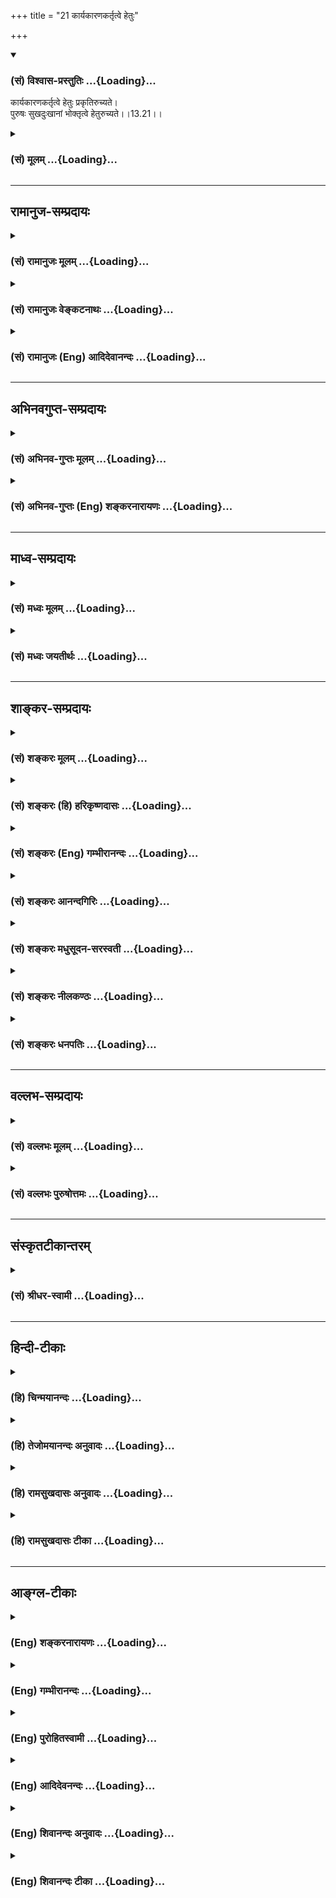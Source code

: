 +++
title = "21 कार्यकारणकर्तृत्वे हेतुः"

+++
<div class="js_include" newlevelforh1="3" title="(सं) विश्वास-प्रस्तुतिः" unfilled url="/purANam/mahAbhAratam/06-bhIShma-parva/02-bhagavad-gItA-parva/saMskRtam/vishvAsa-prastutiH/13_xetra-xetrajna-yogaH/21_kAryakAraNakartRt.md">
<details open><summary><h3>(सं) विश्वास-प्रस्तुतिः ...{Loading}...</h3></summary>

कार्यकारणकर्तृत्वे हेतुः प्रकृतिरुच्यते।  
पुरुषः सुखदुःखानां भोक्तृत्वे हेतुरुच्यते।।13.21।।
</details>
</div>
<div class="js_include collapsed" newlevelforh1="3" title="(सं) मूलम्" unfilled url="/purANam/mahAbhAratam/06-bhIShma-parva/02-bhagavad-gItA-parva/saMskRtam/mUlam/13_xetra-xetrajna-yogaH/21_kAryakAraNakartRt.md">
<details><summary><h3>(सं) मूलम् ...{Loading}...</h3></summary>

कार्यकारणकर्तृत्वे हेतुः प्रकृतिरुच्यते।  
पुरुषः सुखदुःखानां भोक्तृत्वे हेतुरुच्यते।।13.21।।
</details>
</div>


_________________
## रामानुज-सम्प्रदायः
<div class="js_include collapsed" newlevelforh1="3" title="(सं) रामानुजः मूलम्" unfilled url="/purANam/mahAbhAratam/06-bhIShma-parva/02-bhagavad-gItA-parva/saMskRtam/rAmAnujaH/mUlam/13_xetra-xetrajna-yogaH/21_kAryakAraNakartRt.md">
<details><summary><h3>(सं) रामानुजः मूलम् ...{Loading}...</h3></summary>

।।13.21।। गुणशब्दः स्वकार्येषु औपचारिकः; स्वतःस्वानुभवैकसुखः **पुरुषः
प्रकृतिस्थः** प्रकृतिसंसृष्टः **प्रकृतिजान् गुणान्**
प्रकृतिसंसर्गौपाधिकान् सत्त्वादिगुणकार्यभूतान् सुखदुःखादीन् **भुङ्क्ते**
अनुभवति। प्रकृतिसंसर्गहेतुम् आह --
पूर्वपूर्वप्रकृतिपरिणामरूपदेवमनुष्यादियोनिविशेषेषु स्थितः अयं पुरुषः
तत्तद्योनिप्रयुक्तसत्त्वादिगुणमयेषुसुखदुःखादिषु सक्तः तत्साधनहेतुभूतेषु
पुण्यपापकर्मसु प्रवर्तते; ततः तत्पुण्यपापफलानुभवाय सदसद्योनिषु
साध्वसाधुयोनिषु जायते। ततः च कर्म आरभते; ततः च जायते; यावद्
अमानित्वादिकान् आत्मप्राप्तिसाधनभूतान् गुणान् न सेवते; तावद् एव संसरति;
तदिदम् उक्तम् -- **कारणं गुणसङ्गः अस्य सदसद्योनिजन्मसु।** इति।

</details>
</div>
<div class="js_include collapsed" newlevelforh1="3" title="(सं) रामानुजः वेङ्कटनाथः" unfilled url="/purANam/mahAbhAratam/06-bhIShma-parva/02-bhagavad-gItA-parva/saMskRtam/rAmAnujaH/venkaTanAthaH/13_xetra-xetrajna-yogaH/21_kAryakAraNakartRt.md">
<details><summary><h3>(सं) रामानुजः वेङ्कटनाथः ...{Loading}...</h3></summary>

  
  
।।13.21।। अथान्योन्यसंसृष्टयोः प्रकृतिपुरुषयोः संसर्गविशेषनिबन्धनो
व्यापारभेद उच्यते -- कार्यकारण इति श्लोकेन। कार्यं शरीरमिति। प्रकरणात्
कारणशब्दस्य समभिव्याहाराच्च अत्र कार्यशब्दो भोगायतनाख्यकार्यविशेषपर इति
भावः। इन्द्रियाणि दशैकं च \[13।6\] इति इन्द्रियादिप्रकृतविषयोऽत्र
कारणशब्द इत्याहज्ञानकर्मात्मकानीति। एतेनकार्यं भूततन्मात्ररूपेण दशविधम्
कारणं बुद्ध्यहङ्काररूपेण त्रयोदशविधम् तेषां स्वरूपोत्पत्तौ
प्रतिक्षणपरिणामे च हेतुर्मूलप्रकृतिः इत्यादिव्याख्यानान्तराणि
निरस्तानि। कार्यकरणकर्तृत्वे इति (शं.) परोक्तं
पाठान्तरमप्रसिद्धेरनादृतम्। कर्तृशब्दोऽत्र न प्रयत्नाद्याश्रयत्वपरः;
अचेतने तदसम्भवात् अतो यथास्वं व्यापारश्रयत्वं विवक्षितमित्याह -- तेषां
क्रियाकारित्व इति। यद्यप्यबुद्धिपूर्वेषु
केषुचिन्मनश्श्रोत्रादिव्यापारेषु पुरुषेच्छाधीनत्वं नास्ति; तथापि तेषां
पुरुषभोगार्थत्वात् भोक्तृत्वदशापन्नपुरुषसन्निधानरूपमधिष्ठानमपेक्षितम्
बाहुल्येन च प्रयत्नाधीनत्वमस्तीत्यभिप्रायेणाहपुरुषाधिष्ठितेति। विभज्य
व्यापारनिर्देशात्प्रकृतिरेवेत्यवधारणलाभः।  
  
ननु पुरुषाधिष्ठिता प्रकृतिरित्ययुक्तं; प्रलयदशायां करणकलेवरविधुरस्य
संसारिणः स्वेच्छया
प्रकृत्यधिष्ठानासम्भवादित्यत्राहपुरुषाधिष्ठितक्षेत्राकारपरिणतेति।
भोगतत्साधनयोराश्रयत्वलक्षणं हेतुत्वमिह विविच्यत इत्यभिप्रायेण
प्रकृत्याश्रयत्वादिकथनम्। प्रकृतेः कर्तृत्वेकर्ता शास्त्रार्थवत्त्वात्
\[ब्र.सू.2।3।33\] इत्यादिभिः सूत्रैर्विरोधः
स्यादित्यत्राहपुरुषस्याधिष्ठातृत्वमेवेति। यदि
पुरुषस्याधिष्ठातृत्वमात्रं; तदा साक्षात्कर्तृत्वं प्रकृतेरेवेति पुरुषस्य
कर्तृत्वमौपचारिकं स्यादित्यत्राहशरीराधिष्ठानेति। अयमभिप्रायः -- न हि
प्रयत्नाधीनपरिस्पन्दाश्रयत्वलक्षणं कर्तृत्वं पुरुषस्य सूत्र्यते तत्र
शास्त्रार्थवत्त्वादिहेतूनामन्यथासिद्धेः नच शरीरादिप्रेरकप्रयत्नाश्रयत्वे
कर्तृशब्दस्यौपचारिकता; कृतिप्रयत्नयोः
पर्यायत्वात्कृत्याश्रयत्वरूपत्वाच्च कर्तृत्वस्य। ततश्चान्यत्रैव
कर्तृत्वमौपचारिकमिति फलितम्। यदि पुनर्यथास्वं व्यापाराश्रयत्वमेव
सर्वेषां कर्तृत्वमित्युच्यते तथापि पुरुषस्य कर्तृत्वं मुख्यमेव।  
  
ननुपुरुषः सुखदुःखानां भोक्ता इत्ययुक्तम्; शुद्धस्य पुरुषस्य
प्रियाप्रियविधुरत्वश्रुतेः। यद्यपि मोक्षे विलक्षणं सुखमनुभूयते; तथापि
दुःखप्रसङ्गस्तु नास्त्येवेत्यत्राह -- प्रकृतिसंसृष्ट इति। नह वै सशरीरस्य
सतः प्रियाप्रिययोरपहतिरस्ति \[छां.उ.8।12।1\] इत्यपि श्रूयत इति भावः।
विषयेन्द्रियादिरूपेण परिणतायाः प्रकृतेरपि भोक्तृत्वे हेतुत्वमस्ति तत्कथं
पुरुषो विशिष्य निर्दिश्यते इत्यत्राहसुखदुःखानुभवाश्रय इति।
तत्कालस्वसमवेतसुखदुःखसाक्षात्कारो भोग इति भोगलक्षणमप्यनेन सूचितम्। एतेन
निर्विकारपुरुषसन्निधानात् प्रकृतेरेव भोक्तृत्वमिति पक्षो निरस्तः।
तदापुरुषोऽस्ति भोक्तृभावात् \[सां.का.17\]पुरुषस्य दर्शनार्थं कैवल्यार्थं
तथा प्रधानस्य \[सां.का.21\] इत्यादिस्वग्रन्थविरोधश्च। अयं हि पक्षः
शारीरकेरचनानुपपत्तेश्च \[ब्र.सू.2।2।1\] इत्यारभ्यविप्रतिषेधाच्चासमञ्जसम्
\[ब्र.सू.2।2।10\] इत्यन्तैः सूत्रैर्विस्तरेण प्रतिक्षिप्तः। अत्र च
श्लोके यदि प्रकृतेरेव भोक्तृत्वमपि विवक्षितं स्यात्; तदा कर्तृत्वे
भोक्तृत्वे च प्रकृतिरेव हेतुरिति वक्तव्यम् नतु विवेक्तव्यम्
भोक्तृत्वस्यापि कर्तृत्वविशेषत्वात्;शास्त्रफलं प्रयोक्तरि
\[पू.मी.3।7।10\] इति न्यायाच्च।  
  
न च वाच्यं कर्तृत्वं प्रकृतेः स्वतस्सिद्धं; भोक्तृत्वे तु तस्याः पुरुषो
हेतुरिति प्रदर्शनाय विवेक इति पुरुषनिरपेक्षायाः केवलायाः प्रकृतेः
कर्तृत्वस्याप्ययोगादनभ्युपगमाच्च। अन्यथा विशुद्धकेवलज्ञानोदयेऽपि तेन
निवृत्तप्रसवामर्थवशात्सप्तरूपविनिवृत्ताम् \[सां.का.65\]
इत्युक्तसप्तरूपविनिवृत्तिभङ्गप्रसङ्गात्। तथाच मुक्तावपि यथापूर्वमेव
प्रकृतिप्रवृत्तिः
स्यात्। सङ्घातपरार्थत्वात्ति्रगुणादिविपर्ययादधिष्ठानात्। पुरुषोऽस्ति
भोक्तृभावात्कैवल्यार्थप्रवृत्तेश्च।। जननमरणकरणानां
प्रतिनियमादयुगपत्प्रवृत्तेश्च। पुरुषबहुत्वं सिद्धं
त्रैगुण्यविपर्यया(च्चैव)च्च।। \[सां.का.1718\]
इत्यधिष्ठानायुगपत्प्रवृत्तिभ्यां पुरुषतद्बहुत्वकल्पनं च भज्येत।
अत्रपुरुषः प्रकृतिस्थो हि भुङ्क्ते प्रकृतिजान् गुणान्  
  

</details>
</div>
<div class="js_include collapsed" newlevelforh1="3" title="(सं) रामानुजः (Eng) आदिदेवानन्दः" unfilled url="/purANam/mahAbhAratam/06-bhIShma-parva/02-bhagavad-gItA-parva/saMskRtam/rAmAnujaH/english/AdidevAnandaH/13_xetra-xetrajna-yogaH/21_kAryakAraNakartRt.md">
<details><summary><h3>(सं) रामानुजः (Eng) आदिदेवानन्दः ...{Loading}...</h3></summary>

13.21 The 'Karya' means the body, the 'Karanas' mean the instruments,
i.e., the senses of perception and action plus the Manas. In their
operations, the Prakrti, subservient to the self, is alone the causal
factor. The sense is that their operations, which are the means of
experience, have their foundation in the Prakrti, which has developed in
the form of the body subservient to the self. In regard to this, the
authority is the aphorism, 'The self is an agent, on account of the
scriptures having the purpose' (B. S., 2.3.33) etc. The agency of the
self means that the self is the cause of the will (effort) to support
the body. The self (Purusa) associated with the body is the cause for
experiencing pleasures and pains. The meaning is that It is the seat of
those experiences. Thus, has been explained the difference in the
operations of the Prakrti and of the self when they are mutually
conjoined. He now proceeds to explain how, though the self, which in Its
pristine nature experiences Itself by Itself as nothing but joy, becomes
the cause of experiencing both pleasure and pain derived from sense
objects when It is conjoined with a body. The term Guna figuratively
represents effects. The self (in Its pristine nature) experiences Itself
by Itself, as nothing buy joy. But when dwelling in the body, i.e., when
It is in conjunction with the Prakrti, It experiences the alities born
of Prakrti, namely, happiness, pain etc., which are the effects of Gunas
like Sattva etc. He explains the cause of conjunction with the Prakrti:

</details>
</div>


_________________
## अभिनवगुप्त-सम्प्रदायः
<div class="js_include collapsed" newlevelforh1="3" title="(सं) अभिनव-गुप्तः मूलम्" unfilled url="/purANam/mahAbhAratam/06-bhIShma-parva/02-bhagavad-gItA-parva/saMskRtam/abhinava-guptaH/mUlam/13_xetra-xetrajna-yogaH/21_kAryakAraNakartRt.md">
<details><summary><h3>(सं) अभिनव-गुप्तः मूलम् ...{Loading}...</h3></summary>

।।13.20 -- 13.23।। एतल्लक्षणं कृत्वा परीक्षा क्रियते -- प्रकृतिमित्यादि
पर इत्यन्तम्। प्रकृतिरप्यनादिः +++(;N कार्यकारणप्रकृतिरप्यनादिः)+++
कारणान्तराभावात्। ,विकाराः पटादयः। प्रकृतिरिति कार्यकारणभावे हेतुः।
पुरुषस्तु प्रधान्यात् भोक्ता। प्रकृतिपुरुषयोः पङ्ग्वन्धवत्
किलान्योन्यापेक्षा वृत्तिः। अत एवास्य \[पुरुषस्य\] शास्त्रकृद्भिः
नानाकारैर्नामभिरभिधीयते रूपम् उपद्रष्टा इत्यादिभिः। अयमत्र तात्पर्यार्थः
-- प्रकृतिः तद्विकारः; चतुर्दशविधः सर्गः; तथा पुरुषः; एतत्सर्वम् अनादि
नित्यं च ब्रह्मतत्वाच्छुरितत्वे सति तदनन्यत्वात्।

</details>
</div>
<div class="js_include collapsed" newlevelforh1="3" title="(सं) अभिनव-गुप्तः (Eng) शङ्करनारायणः" unfilled url="/purANam/mahAbhAratam/06-bhIShma-parva/02-bhagavad-gItA-parva/saMskRtam/abhinava-guptaH/english/shankaranArAyaNaH/13_xetra-xetrajna-yogaH/21_kAryakAraNakartRt.md">
<details><summary><h3>(सं) अभिनव-गुप्तः (Eng) शङ्करनारायणः ...{Loading}...</h3></summary>

13.21 See Comment under 13.23

</details>
</div>


_________________
## माध्व-सम्प्रदायः
<div class="js_include collapsed" newlevelforh1="3" title="(सं) मध्वः मूलम्" unfilled url="/purANam/mahAbhAratam/06-bhIShma-parva/02-bhagavad-gItA-parva/saMskRtam/madhvaH/mUlam/13_xetra-xetrajna-yogaH/21_kAryakAraNakartRt.md">
<details><summary><h3>(सं) मध्वः मूलम् ...{Loading}...</h3></summary>

।।13.21।। कार्यं शरीरम्। शरीरं कार्यमुच्यते इत्यभिधानम्। कारणानीन्द्रियाणि
भोगोऽनुभवः। स हि चिद्रूपत्वादनुभवति। प्रकृतिश्च
जडत्वात्परिणामिनी। कार्यकारणकर्त्तृत्वे कारणं प्रकृतिं विदः। भोक्तृत्वे
सुखदुःखानां पुरुषं प्रकृतेः परम् \[3।26।8\] इति भागवते।

</details>
</div>
<div class="js_include collapsed" newlevelforh1="3" title="(सं) मध्वः जयतीर्थः" unfilled url="/purANam/mahAbhAratam/06-bhIShma-parva/02-bhagavad-gItA-parva/saMskRtam/madhvaH/jayatIrthaH/13_xetra-xetrajna-yogaH/21_kAryakAraNakartRt.md">
<details><summary><h3>(सं) मध्वः जयतीर्थः ...{Loading}...</h3></summary>

।।13.21।। कारणानामपि कार्यत्वात् पृथगुक्तिर्व्यर्थेत्यतो रूढिमाश्रित्य
कार्यकारणशब्दौ व्याख्याति -- **कार्यमि**ति। भोक्तृत्वे इत्यत्र
प्रकृत्यर्थो भोगोऽभ्यवहारादिसुखादिविषयो न सम्भवति; अत आह -- **भोग** इति।
स्वीयतया साक्षात्कार इत्यर्थः। भोगः प्रकृतेरेव न पुरुषस्य; अतःपुरुषः
सुखदुःखानां भोक्तृत्वे हेतुः इति कथमुक्तं इति साङ्खयाः। तत्राह -- **स
ही**ति। न तु प्रकृतिः; अचैतन्यादिति शेषः। ननुकार्यकारणकर्तृत्वे हेतुः
प्रकृतिः इत्युक्तम्; कर्तृत्वं च ज्ञानेच्छाप्रत्यययोगः तत्कथं
प्रकृतेर्भोगासम्भवः इत्यत आह -- **प्रकृतिश्चे**ति। चस्त्वर्थः
परिणामिकारणत्वात्कर्तृत्वमित्युपचर्यत इति भावः। श्लोकार्थे
पुराणसम्मतिमाह -- **कार्ये**ति। कारणं विदुः इत्त्युत्तरार्धेऽनुवर्तते।

</details>
</div>


_________________
## शाङ्कर-सम्प्रदायः
<div class="js_include collapsed" newlevelforh1="3" title="(सं) शङ्करः मूलम्" unfilled url="/purANam/mahAbhAratam/06-bhIShma-parva/02-bhagavad-gItA-parva/saMskRtam/shankaraH/mUlam/13_xetra-xetrajna-yogaH/21_kAryakAraNakartRt.md">
<details><summary><h3>(सं) शङ्करः मूलम् ...{Loading}...</h3></summary>

।।13.21।। --,**कार्यकरणकर्तृत्वे** -- कार्यं शरीरं करणानि तत्स्थानि
त्रयोदश। देहस्यारम्भकाणि भूतानि पञ्च विषयाश्च प्रकृतिसंभवाः विकाराः
पूर्वोक्ताः इह कार्यग्रहणेन गृह्यन्ते। गुणाश्च प्रकृतिसंभवाः
सुखदुःखमोहात्मकाः करणाश्रयत्वात् करणग्रहणेन गृह्यन्ते। तेषां
कार्यकरणानां कर्तृत्वम् उत्पादकत्वं यत् तत् कार्यकरणकर्तृत्वं तस्मिन्
कार्यकरणकर्तृत्वे **हेतुः** कारणम् आरम्भकत्वेन **प्रकृतिः उच्यते।** एवं
कार्यकरणकर्तृत्वेन संसारस्य कारणं प्रकृतिः। कार्यकारणकर्तृत्वे
इत्यस्मिन्नपि पाठे; कार्यं यत् यस्य विपरिणामः तत् तस्य कार्यं विकारः
विकारि कारणं तयोः विकारविकारिणोः कार्यकारणयोः कर्तृत्वे इति। अथवा; षोडश
विकाराः कार्यं सप्त प्रकृतिविकृतयः कारणम् तान्येव कार्यकारणान्युच्यन्ते
तेषां कर्तृत्वे हेतुः प्रकृतिः उच्यते; आरम्भकत्वेनैव। पुरुषश्च संसारस्य
कारणं यथा स्यात् तत् उच्यते -- **पुरुषः** जीवः क्षेत्रज्ञः भोक्ता इति
पर्यायः; **सुखदुःखानां** भोग्यानां **भोक्तृत्वे** उपलब्धृत्वे **हेतुः
उच्यते**।। कथं पुनः अनेन कार्यकरणकर्तृत्वेन सुखदुःखभोक्तृत्वेन च
प्रकृतिपुरुषयोः संसारकारणत्वमुच्यते इति; अत्र उच्यते --
कार्यकरणसुखदुःखरूपेण हेतुफलात्मना प्रकृतेः परिणामाभावे; पुरुषस्य च
चेतनस्य असति तदुपलब्धृत्वे; कुतः संसारः स्यात् यदा पुनः
कार्यकरणसुखदुःखस्वरूपेण हेतुफलात्मना परिणतया प्रकृत्या भोग्यया पुरुषस्य
तद्विपरीतस्य भोक्तृत्वे न अविद्यारूपः संयोगः स्यात्; तदा संसारः स्यात्
इति। अतः यत् प्रकृतिपुरुषयोः कार्यकरणकर्तृत्वेन सुखदुःखभोक्तृत्वेन च
संसारकारणत्वमुक्तम्; तत् युक्तम्। कः पुनः अयं संसारो नाम सुखदुःखसंभोगः
संसारः। पुरुषस्य च सुखदुःखानां संभोक्तृत्वं संसारित्वमिति।। यत् पुरुषस्य
सुखदुःखानां भोक्तृत्वं संसारित्वम् इति उक्तं तस्य तत् किं निमित्तमिति
उच्यते --,

</details>
</div>
<div class="js_include collapsed" newlevelforh1="3" title="(सं) शङ्करः (हि) हरिकृष्णदासः" unfilled url="/purANam/mahAbhAratam/06-bhIShma-parva/02-bhagavad-gItA-parva/saMskRtam/shankaraH/hindI/harikRShNadAsaH/13_xetra-xetrajna-yogaH/21_kAryakAraNakartRt.md">
<details><summary><h3>(सं) शङ्करः (हि) हरिकृष्णदासः ...{Loading}...</h3></summary>

।।13.21।। प्रकृतिसे उत्पन्न हुए वे विकार और गुण कौनसे हैं --, कार्य
शरीरको कहते हैं और उसमें स्थित ( मन; बुद्धि; अहंकार तथा दश इन्द्रियाँ --
ये ) तेरह कारण हैं। इनके कर्त्तापनमें ( हेतु प्रकृति है )। शरीरको
उत्पन्न करनेवाले पाँच भूत और शब्द आदि पाँच विषय ये पहले कहे हुए
प्रकृतिजन्य दश विकार तो यहाँ कार्यके ग्रहणसे ग्रहण किये जाते हैं और
सुखदुःख; मोह आदिके रूपमें परिणत हुए प्रकृतिजन्य समस्त गुण बुद्धि आदि
कारणोंके आश्रित होनेके कारण करणोंके ग्रहणसे ग्रहण किये जाते हैं। उन
कार्य और करणोंका जो कर्तापन अर्थात् उनको उत्पन्न करनेका भाव है उसका नाम
कार्यकरण कर्तृत्व है; उन कार्यकरणोंके कर्तृत्वमें आरम्भ करनेवाली होनेसे
प्रकृति कारण कही जाती है। इस प्रकार कार्यकरणोंको उत्पन्न करनेवाली होनेसे
प्रकृति संसारकी कारण है। कार्यकारणकर्तृत्वे ऐसा पाठ माननेसे भी यही अर्थ
होगा कि जो जिसका परिणाम है; वह उसका कार्य अर्थात् विकार है; और कारण
विकारी -- विकृत होनेवाला -- है। उन विकारी और विकाररूप कारण और कार्योंके
उत्पन्न करनेमें ( प्रकृति हेतु है )। अथवा सोलह विकार तो कार्य और सात
प्रकृति विकृति कारण हैं; इस प्रकार ये ( तेईस तत्त्व ) ही कार्यकारणके
नामसे कहे जाते हैं। इनके कर्तापनमें प्रारम्भकत्वसे ही प्रकृति हेतु कही
जाती है। पुरुष भी जिस प्रकार संसारका कारण होता है; सो कहा जाता है --
पुरुष अर्थात् जीव; क्षेत्रज्ञ; भोक्ता इत्यादि जिसके पर्याय शब्द है; वह
सुखदुःख आदि भोगोंके भोक्तापनमें,अर्थात् उनका उपभोग करनेमें हेतु कहा जाता
है। पू₀ -- परंतु इस कार्यकरणके कर्तापनसे और सुख दुःखके भोक्तापनसे
प्रकृति और पुरुष दोनोंको संसारका कारण कैसे बतलाया जाता है उ₀ -- कार्यकरण
और सुखदुःखादिरूप हेतु और फलके आकारमें प्रकृतिका परिणाम न होनेपर तथा चेतन
पुरुषमें उन सबका भोक्तापन न होनेसे संसार कैसे सिद्ध होगा। जब कार्यकरणरूप
हेतु और फलके आकारमें परिणत हुई भोग्यरूपा प्रकृतिके साथ उससे विपरीत
धर्मवाले पुरुषका; भोक्ता भावसे अविद्यारूप संयोग होगा; तभी संसार ( प्रतीत
) होगा। इसलिये प्रकृतिके कार्यकरणविषयक कर्तापन और पुरुषके सुख दुःखविषयक
भोक्तापनको लेकर जो उन दोनोंका संसारकारणत्व प्रतिपादन किया गया; वह उचित
ही है। पू₀ -- तो यह संसारनामक वस्तु क्या है उ₀ -- सुख दुःखोंका भोग ही
संसार है और पुरुषमें जो सुखदुःखोंका भोक्तृत्व है; यही उसका संसारित्व है।

</details>
</div>
<div class="js_include collapsed" newlevelforh1="3" title="(सं) शङ्करः (Eng) गम्भीरानन्दः" unfilled url="/purANam/mahAbhAratam/06-bhIShma-parva/02-bhagavad-gItA-parva/saMskRtam/shankaraH/english/gambhIrAnandaH/13_xetra-xetrajna-yogaH/21_kAryakAraNakartRt.md">
<details><summary><h3>(सं) शङ्करः (Eng) गम्भीरानन्दः ...{Loading}...</h3></summary>

13.21 Karya-karana-kartrtve, with regard to the source of body and
organs: Karya is the body, and karana are the thirteen \[Five sense
organs, five motor organs, mind, intellect and ego.\] organs existing in
it. Here, by the word karya are understood the aforesaid elements that
produce the body as also the objects which are modifications born of
Nature. And since the alities-which are born of Nature and manifest
themselves as happiness, sorrow and delusion-are dependent on the
organs, (therefore) they are implied by the word karana, organs. The
kartrtvam, (lit) agentship, with regard to these body and organs
consists in being the source of the body and organs. With regard to this
source of the body and organs, prakrtih, Nature; ucyate, is said to be;
the hetuh, cause, in the sense of being the originator. Thus, by virtue
of being the source of body and organs, Nature is the cause of mundane
existence. Even if the reading be karya-karana-kartrtva, karya (effect,
modification) will mean anything that is the transformation of
something; and karana (cause) will be that which becomes transformed. So
the meaning of the compund will be: 'with regard to the source of the
effect and the cause'. Or, karya means the sixteen \[The eleven organs
(five sensory, five motor, and mind) and the five objects (sound
etc.).\] modificaitons, and karana means the seven \[Mahat, egoism, and
the five subtle elements.\] transformations of Nature. They themselves
are called effect and cuase. So far as the agentship with regard to
these is concerned Nature is said to be the cause, because of the same
reason of being their originator. As to how the soul can be the cause of
mundane existence is being stated: Purusah, the soul, the empirical
being, the knower of the field-all these are synonymous; is the hetuh,
cause; bhoktrtve, so far as enjoyership, the fact of being the
perceiver; sukha-duhkhanam, of happiness and sorrow-which are objects of
experience, is concerned. How, again, is it asserted with respect to
Nature and soul that, they are the causes of mundane existence by virtue
of this fact of their (respectively) being the source of body and
organs, and the perceiver of happiness and sorrow; As to this the answer
is being stated: How can there be any mundane existence if there be no
modification of Nature in the form of body and organs, happiness and
sorrow, and cause and effect, and there be no soul, the conscious being,
to experience them; On the other hand, there can be mundane existence
when there is a contact, in the form of ignorance, between
Nature-modified in the form of body and organs, and cause and effect as
an object of experience and the soul opposed to it as the experiencer.
Therefore it was reasonable to have said that, Nature and soul become
the cause of mundane existence by (respectively) becoming the
originators of the body and organs, and the perceiver of happiness and
sorrow. What again is this that is called worldly existence; Worldly
existence consists in the experience of happiness and sorrow; and the
state of mundane existence of the soul consists in its being the
experiencer of happiness and sorrow. It has been asserted that the state
of mundane existence of the soul consists in its being the experiencer
of happiness and sorrow. How does it come about; This is being answered:

</details>
</div>
<div class="js_include collapsed" newlevelforh1="3" title="(सं) शङ्करः आनन्दगिरिः" unfilled url="/purANam/mahAbhAratam/06-bhIShma-parva/02-bhagavad-gItA-parva/saMskRtam/shankaraH/AnandagiriH/13_xetra-xetrajna-yogaH/21_kAryakAraNakartRt.md">
<details><summary><h3>(सं) शङ्करः आनन्दगिरिः ...{Loading}...</h3></summary>

।।13.21।। श्लोकान्तरं प्रश्नोत्तरत्वेनावतारयति -- **यदिति।** निमित्तं
वक्तुमादौ संसारित्वमस्याविद्यैक्याध्यासादित्याह -- **पुरुष इति।**
यस्मात्प्रकृतिमात्मत्वेन गतस्तस्माद्भुङ्क्त इति योजना। गुणविषयं
भोगमभिनयति -- **सुखीति।** अविद्याया भोगहेतुत्वात्किं
कारणान्वेषणयेत्याशङ्क्याह -- **सत्यमपीति।** सङ्गस्य जन्मादौ संसारे
प्रधानहेतुत्वे मानमाह -- **स यथेति।** उक्तेऽर्थे द्वितीयार्धमवतार्य
व्याचष्टे -- **तदेतदित्यादिना।** साध्याहारं योजनान्तरमाह -- **अथवेति।**
सदसद्योनीर्विविच्य व्याचष्टे -- **सद्योनय इति।**
योनिद्वयनिर्देशान्मध्यवर्तिन्यो मनुष्ययोनयोऽपि ध्वनिता इत्याह --
**सामर्थ्यादिति।** सङ्गस्य संसारकारणत्वे
नाविद्यायास्तत्कारणत्वमेकस्मादेव हेतोस्तदुपपत्तेरित्याशङ्क्याह --
**एतदिति।** अविद्योपादानं सङ्गो निमित्तमित्युभयोरपि कारणत्वं
सिध्यतीत्यर्थः। द्विविधहेतूक्तेर्विवक्षितं फलमाह -- **तच्चेति।**
सासङ्गस्याज्ञानस्य स्वतोऽनिवृत्तेस्तन्निवर्तकं वाच्यमित्याशङ्क्याह --
**अस्येति।** वैराग्ये सति संन्यासस्तत्पूर्वकं च ज्ञानं
सासङ्गाज्ञाननिवर्तकमित्यर्थः। उक्ते ज्ञाने मानमाह -- **गीतेति।**
अध्यायादौ चोक्तं ज्ञानमुदाहृतमित्याह -- **तच्चेति।** तदेव ज्ञानं
यज्ज्ञात्वेत्यादिना न सत्तन्नासदित्यन्तेनान्यनिषेधेन
सर्वतःपाणिपादमित्यादिना चातद्धर्माध्यासेनोक्तमित्याह --
**यज्ज्ञात्वेति।**

</details>
</div>
<div class="js_include collapsed" newlevelforh1="3" title="(सं) शङ्करः मधुसूदन-सरस्वती" unfilled url="/purANam/mahAbhAratam/06-bhIShma-parva/02-bhagavad-gItA-parva/saMskRtam/shankaraH/madhusUdana-sarasvatI/13_xetra-xetrajna-yogaH/21_kAryakAraNakartRt.md">
<details><summary><h3>(सं) शङ्करः मधुसूदन-सरस्वती ...{Loading}...</h3></summary>

।।13.21।। विकाराणां प्रकृतिसंभवत्वं विवेचयन् पुरुषस्य संसारहेतुत्वं
दर्शयति -- कार्येति। कार्यं शरीरं करणानीन्द्रियाणि तत्स्थानि त्रयोदश
देहारम्भकाणि भूतानि। विषयाश्चेह कार्यग्रहणेन गृह्यन्ते। गुणाश्च
सुखदुःखमोहात्मकाः करणाश्रयत्वात्करणग्रहणेन गृह्यन्ते। तेषां कार्यकरणानां
कर्तृत्वे तदाकारपरिणामे हेतुः कारणं प्रकृतिरुच्यते महर्षिभिः।
कार्यकारणेति दीर्घपाठेपि स एवार्थः। एवं प्रकृतेः संसारकारणत्वं व्याख्याय
पुरुषस्यापि यादृशं तत्तदाह -- पुरुष इति। पुरुषः क्षेत्रज्ञः परा
प्रकृतिरिति प्राग्व्याख्यातः स सुखदुःखानां सुखदुःखमोहानां भोग्यानां
सर्वेषामपि भोक्तृत्वे वृत्त्युपरक्तोपलम्भे हेतुरुच्यते।

</details>
</div>
<div class="js_include collapsed" newlevelforh1="3" title="(सं) शङ्करः नीलकण्ठः" unfilled url="/purANam/mahAbhAratam/06-bhIShma-parva/02-bhagavad-gItA-parva/saMskRtam/shankaraH/nIlakaNThaH/13_xetra-xetrajna-yogaH/21_kAryakAraNakartRt.md">
<details><summary><h3>(सं) शङ्करः नीलकण्ठः ...{Loading}...</h3></summary>

।।13.21।। उभयोरपि संसारं प्रति कारणत्वे द्वारमाह -- **कार्येति।** कार्यं
शरीरं तदारम्भकाणि भूतानि विषयाश्च। कारणं त्रयोदशेन्द्रियाणि तदाश्रिताश्च
सुखदुःखमोहात्मका गुणाश्च। करणेतिपाठेऽपि स एवार्थः। एतयोः कार्यकारणयोः
कर्तृत्वे निमित्ते सति कर्तृत्वेनेत्यर्थः। हेतुः संसारस्य कारणं
प्रकृतिर्भवति। तथा पुरुषः सुखदुःखानां भोक्तृत्वेन संसारस्य हेतुरिति। यदि
हि कार्यकारणसुखदुःखस्वरूपहेतुफलात्मना प्रकृतिर्न परिणमेत तदा पुरुषः
किमुपलभेत। अनुपलब्ध्वा वा कथं संसारी स्यात्। अनुपलब्धृका वा प्रकृतिः
कुत्रोपयुज्येत। तस्मादुपलभ्योपलब्धृसंयोगः संसारकारणमिति यथाभाष्यं
व्याख्यातम्। यद्वा पुरुषस्य कार्यत्वे कारणत्वे कर्तृत्वे च प्रकृतिरेव
पुरुषतादात्म्यं प्राप्ता हेतुर्भवति। वह्नितादात्म्यं प्राप्तं लोहं
वह्नेश्चतुष्कोणत्वादाविव हेतुर्भवति; तथा प्रकृतेः सुखदुःखभोक्तृत्वे
स्वच्छायाप्रदानेन पुरुषः कारणम् वह्निरिव लोहस्य स्वच्छायाप्रदानेन
दग्धृत्वे। तथाहि कार्यत्वादयः प्राकृतदेहेन्द्रियबुद्धिधर्माः
सन्तश्चिदात्मन्यारोप्यन्ते गौरोऽहममुष्यपुत्रोऽहं काणोऽहं खञ्जोऽहं
करोम्यहमकार्षमहमिति। तथा चिच्छायापन्ना बुद्धिश्चेतयाम्यहं
सुखदुःखादीनुपलभे इति मन्यते। सोऽयं प्रकृतिपुरुषयोरन्योन्यधर्माध्यासः
संसारस्य कारणमित्युपपादितं भवति। साङ्ख्याभिमतं पुरुषस्य भोक्तृत्वमपि
निरस्तं भवति। अन्यथा प्रकृतिः कर्त्री पुरुषो भोक्तेति
कर्तृत्वभोक्तृत्वयोर्वैयधिकरण्यमापद्येत। न च भोक्तुः पुरुषस्य
निर्विकारत्वमपि वक्तुं शक्यमित्यन्यत्र विस्तरः। द्वन्द्वान्ते श्रूयमाणं
पदं प्रत्येकमभिसंबध्यत इति त्वप्रत्ययस्य पूर्वाभ्यामपि संबन्धे कार्यत्वं
कारणत्वं कर्तृत्वं चेति विग्रहः
द्वन्द्वैकवद्भावश्चप्रातिपदिकार्थलिङ्गपरिमाणवचनभावे प्रथमा इत्यादिवत्।

</details>
</div>
<div class="js_include collapsed" newlevelforh1="3" title="(सं) शङ्करः धनपतिः" unfilled url="/purANam/mahAbhAratam/06-bhIShma-parva/02-bhagavad-gItA-parva/saMskRtam/shankaraH/dhanapatiH/13_xetra-xetrajna-yogaH/21_kAryakAraNakartRt.md">
<details><summary><h3>(सं) शङ्करः धनपतिः ...{Loading}...</h3></summary>

।।13.21।। के पुनर्विकारा गुणाश्च प्रकृतिसंभवा इत्याकाङ्क्षायां
तान्यदर्शयन् प्रकृतेः संसारहेतुत्वं दर्शयति -- कार्येति। कार्यं शरीरम्।
कार्यग्रहणेन शरीरारम्भकाणि भूतानि विषयाश्च गृह्यन्ते। करणानि देहस्थानि।
ज्ञानेन्द्रियपञ्चकं कर्मेन्द्रियपञ्चकं मनो बुद्धिरहंकारश्चेति त्रयोदश।
करणग्रहणेन करणाश्रितत्वात्सुघदुःखमोहात्मका गुणा गृह्यन्ते। तेषां
कार्यकरणानां कर्तत्वे उत्पादकत्वे प्रकृतिरारम्भकत्वेन हेतुः कारणमुच्यते।
एवं कार्यकरणकर्तृत्वेन संसारस्य कारणं प्रकृतिरुक्ता। कार्यकारणकर्तृत्वे
इति पाठेप्ययमेवार्थः। यद्वा एकादशेन्द्रियाणि प़ञ्चविषयाः षोडशविकाराः
कार्यं महानहंकारो भूततन्मात्राणि पञ्चेति सप्तप्रकृतिविकृतयः कारणं तेषां
कर्तत्वे हेतुः प्रकृतिरुच्यते इत्यर्थः। एवमपरप्रकृतेः संसारकारणत्वं
प्रदर्श्य,परप्रकृतेस्तत्कारणत्वं दर्शयति। पुरुषः जीवः क्षेत्रज्ञः
सुखदुःखानां भोग्यानां भोक्तृत्वे उपलब्धृत्वे हेतुरुच्यते। तथाच
कार्यकारणसुखदुःस्वरुपेण हेतुफलात्मना प्रकृतेः परिणामाभावे पुरुषस्य च
चेतनस्य तदुपलब्धृत्वेऽसति संसारो न संभवतीत्यतः प्रकृतिपुरुषयोः
कार्यकारणकर्तृत्वेन सुखदुःभोक्तृत्वेन च संसारकारणत्वमिति। संसारश्च
सुखदुःखभोगः पुरुषस्य च सुखदुःखानां भोक्तृत्वं संसारित्वं। अन्ये तु
यथाभाष्यं व्याख्यातमित्युक्त्वा वर्णयन्ति। यद्वा पुरुषस्य कार्यत्वे
कारणत्वे कर्तत्वे च प्रकृतिरेव पुरुषतादात्म्यं प्राप्ता हेतुर्भवति। तथा
प्रकृतेः सुखदुःखभोक्तृत्वे स्वच्छायाप्रदाने पुरुषः कारणं कार्यत्वादयः
प्राकृतदेहेन्द्रियबुद्धिधर्माः सन्तश्चिदात्मन्यारोप्यन्ते गौरोहममुष्य
पुत्रोऽहं काणोऽहं खञ्जोऽहं करोभ्यमकार्षमहमिति तथा चिच्छायापन्ना बुद्धिः
तेचयाम्यहं सुखदुःखादीनुपालमे इति मन्यत। सायं
प्रकृतिपुरुषोरन्योन्यधर्माध्यासः संसारस्य कारणमित्युपपादितं भवति।
साङ्ख्याभिमतं पुरुषस्य भोक्तृत्वमपि निरस्तं भवति। अन्यथा प्रकृतिः कर्त्री
पुरुषो भोक्तेति कर्तृत्वभोक्तृत्वयोर्वैयदिकण्यमापद्येत। नच
भोक्तुर्निर्विकारित्वमपि वक्तुं शक्यमिति। अत्रेदमवधेयम्। यथा मूलं
व्याख्यानकर्तॄणां सर्वज्ञानां भाष्कृतां व्याख्याने
साङ्ख्यमतस्येश्वरानधिष्ठितं जडं प्रधानं कर्तृ चेतनश्च भोक्तेत्येवंरुपस्य
नास्ति प्रवेशः प्रकृतिरीश्वरस्य हि विकारकारणशक्तिस्त्रिगुणात्मिका माया
पुरुषः जीवः क्षेत्रज्ञ इत्येवं तैरुक्तत्वात्। उत्तरश्लोके पुरुषो भोक्ता
प्रकृतिस्थः प्रकृतावविद्यालक्षणायां स्थिति इत्यादिवक्ष्यमाणत्वाच्च।
तताचाविद्यैक्याध्यासादात्मनो भोक्तृत्वेन संसारित्वमिति वस्तुतो
निर्विकारत्वं दुर्निवारम्। यद्यपि प्रकृतिस्थस्य कर्तृत्वभोक्तृत्वे तथापि
कर्तृत्वे उपाधिप्राधान्यात्पृकृतेः कर्तृत्वमुच्यते। भोक्तृत्वे तूपहितस्य
प्राधान्याज्जीवस्य भोक्तृत्वमतो न वैयधिकरण्यदोषोऽपीत्यादिसर्वं भाष्यादेव
लभ्यत इत्यतोऽध्याहारेण क्लिष्टकल्पनया च भाष्यातिरिक्तव्याख्यानप्रदर्शनं
नोचितमिति। एतेन कार्यं यज्ञब्रह्महत्यादि कारणं पुरोडाशखङ्गादि कर्तृत्वं
साधनप्रयोक्तृत्वं तच्च तच्चेति द्वन्द्वे एकवद्भावः। हेतुः प्रकृतिरुच्यते
एवं चेत्प्रकृतेरेव स्वर्गनरकादि भवेन्न जीवस्य। तथाच बन्धाभावान्न मोक्षे
जीवानां प्रयत्नः स्यादित्यत आह। पुरुषइत्यादिकाः
पूर्वोत्तरप्रकरणानुरोधविनिर्मुक्ता भाष्यबहिर्भूताः कल्पना निराकृता
वेदितव्याः।

</details>
</div>


_________________
## वल्लभ-सम्प्रदायः
<div class="js_include collapsed" newlevelforh1="3" title="(सं) वल्लभः मूलम्" unfilled url="/purANam/mahAbhAratam/06-bhIShma-parva/02-bhagavad-gItA-parva/saMskRtam/vallabhaH/mUlam/13_xetra-xetrajna-yogaH/21_kAryakAraNakartRt.md">
<details><summary><h3>(सं) वल्लभः मूलम् ...{Loading}...</h3></summary>

।।13.21।। सृष्ट्यां तयोः कार्यभेदमाह -- कार्येति। कार्यं बन्धमोक्षरूपं;
तस्य कारणरूपा विकारा गुणाश्च एतेषां कर्त्तृत्वे समुत्पादकत्वे
पुरुषाधिष्ठिता प्रकृतिर्हेतुः;प्रकृतिसम्भवान् \[13।20\] इत्युक्तत्वात्।
पुरुषस्य तु तदन्तश्चेतयितृत्वमेव तदपेक्षयाऽधिकंकर्त्ता
शास्त्रार्थवत्वात् \[ब्र.सू.2।3।33\] इत्यादिसूत्रोक्तं
क्षेत्राधिष्ठानप्रयत्नहेतुत्त्वमेव पुरुषस्य कर्तृत्वं
प्राकृतवदभ्युपगम्यते। स तु तत्संसृष्टस्तदुद्भूतानां
सुखदुःखानां,भोक्तृत्वे हेतुः सुखदुःखाद्यनुभवाश्रयः। यद्यप्युभयं
क्षेत्रधर्म इति वक्तव्यं तथापि विक्रियाया जडावसानत्वात्
क्षेत्रप्राधान्यं भोगस्य चिदवसानत्वदर्शनाच्चेतनाप्राधान्यमित्यर्थः।

</details>
</div>
<div class="js_include collapsed" newlevelforh1="3" title="(सं) वल्लभः पुरुषोत्तमः" unfilled url="/purANam/mahAbhAratam/06-bhIShma-parva/02-bhagavad-gItA-parva/saMskRtam/vallabhaH/puruShottamaH/13_xetra-xetrajna-yogaH/21_kAryakAraNakartRt.md">
<details><summary><h3>(सं) वल्लभः पुरुषोत्तमः ...{Loading}...</h3></summary>

  
  
।।13.21।। एतदेव विशदयति -- कार्येति। कार्यस्य स्वरसानुभवात्मकस्य कारणानि
देहगुणादीनि तेषां कर्तृत्वे प्रकटकरणे हेतुः प्रकृतिः पूर्वोक्तरूपा
शक्तिरुच्यते। तथैव पुरुषः सुखदुःखानां सङ्गमविरहात्मकादीनां भोक्तृत्वे
तद्रसज्ञत्वे हेतुः कारणमुच्यते।  
  

</details>
</div>


_________________
## संस्कृतटीकान्तरम्
<div class="js_include collapsed" newlevelforh1="3" title="(सं) श्रीधर-स्वामी" unfilled url="/purANam/mahAbhAratam/06-bhIShma-parva/02-bhagavad-gItA-parva/saMskRtam/shrIdhara-svAmI/13_xetra-xetrajna-yogaH/21_kAryakAraNakartRt.md">
<details><summary><h3>(सं) श्रीधर-स्वामी ...{Loading}...</h3></summary>

।।13.21।। विकाराणां प्रकृतिसंभवत्वं दर्शयन्पुरुषस्य संसारहेतुत्वं दर्शयति
**-- कार्यकारणेति।** कार्यं शरीरम्; कारणानि सुखदुःखसाधनानीन्द्रियाणि;
तेषां कर्तृत्वे तदाकारपरिणामे प्रकृतिर्हेतुरुच्यते कपिलादिभिः। पुरुषो
जीवस्तत्कृतसुखदुःखानां भोक्तृत्वे हेतुरुच्यते। अयं भावःयद्यप्यचेतनायाः
प्रकृतेः स्वतः कर्तृत्वं न संभवति; तथा पुरुषस्याप्यविकारिणो भोक्तृत्वं न
संभवति; तथापि कर्तृत्वं नाम क्रियानिर्वर्तकत्वम् तच्चाचेतनस्यापि
चेतनादृष्टवशाच्चैतन्याधिष्ठितत्वात्संभवति। यथा वह्नेरूर्ध्वज्वलनम्;
वायोस्तिर्यग्गमनम्; वत्सादृष्टवशात्स्तन्यपयसः क्षरणमित्यादि। अतः
पुरुषसंनिधानात्प्रकृतेः कर्तृत्वमुच्यते। भोक्तृत्वं च सुखदुःखसंवेदनम्।
तच्चेतनधर्म एवेति संनिधानात्पुरुषस्य भोक्तृत्वमुच्यत इति।

</details>
</div>


_________________
## हिन्दी-टीकाः
<div class="js_include collapsed" newlevelforh1="3" title="(हि) चिन्मयानन्दः" unfilled url="/purANam/mahAbhAratam/06-bhIShma-parva/02-bhagavad-gItA-parva/hindI/chinmayAnandaH/13_xetra-xetrajna-yogaH/21_kAryakAraNakartRt.md">
<details><summary><h3>(हि) चिन्मयानन्दः ...{Loading}...</h3></summary>

।।13.21।। कार्य और कारण के कर्तृत्व में हेतु प्रकृति है यहाँ प्रयुक्त
कार्य शब्द से ये तेरह तत्त्व सूचित किये गये हैं पंचमहाभूत; पंच
ज्ञानेन्द्रियाँ; मन; बुद्धि और अहंकार। समष्टि पंचतत्त्वों के जो शब्द
स्पर्शादि पंच गुण हैं; वे ही व्यष्टि में पंच ज्ञानेन्द्रियों के रूप में
स्थित हैं। इसका विवेचन हम पूर्व में भी कर चुके हैं। पाँचो इन्द्रियाँ
भिन्नभिन्न विषय ग्रहण करती हैं; जिनका एकत्रीकरण करना मन का कार्य है।
तत्पश्चात् अपनी प्रतिक्रिया व्यक्त करने के लिए एक ऐसे तत्त्व की आवश्यकता
होती है; जो ग्रहण किये गये विषय के स्वरूप को समझकर अपनी प्रतिक्रिया को
निश्चित करे। और वह तत्त्व है बुद्धि। अब; इन सब क्रियाओं विषय ग्रहण; उनके
एकत्रीकरण और निर्णय में एक अहंभाव सतत बना रहता है; जैसे मैं देखता हूँ;
मैं निर्णय लेता हूँ इत्यादि। यह अहंभाव ही अहंकार कहलाता है; जो आत्मा के
इन इन्द्रियादि उपाधियों के साथ तादात्म्य के कारण उत्पन्न होता है। ये
तेरह तत्त्व यहाँ कार्य शब्द से सूचित किये गये हैं। यह सम्पूर्ण कार्य जगत्
व्यक्त है; और इनका अव्यक्त रूप ही कारण कहलाता है। ये कार्य और कारण
प्रकृति ही हैं। पुरुष सुखदुख का भोक्ता है जो चेतन तत्त्व इस कार्यकारण रूप
प्रकृति को प्रकाशित करता है; वह आत्मा या पुरुष है। यहाँ आत्मा को पुरुष के
रूप में सुखदुख का भोक्ता कहा गया है; वह उसका औपाधिक रूप है; वास्तविक
नहीं। सुख और दुख हमारे मन की प्रतिक्रियायें हैं। अनुकूल परस्थितियों में
इष्ट की प्राप्ति होने पर सुख और अनिष्ट की प्राप्ति से दुख होता है।
प्रत्येक अनुभव उसके अन्तिम विश्लेषण में सुख या दुख के रूप में ही निश्चित
किया जाता है। चैतन्य ही इन सब अनुभवों को प्रकाशित करता है; जिसके बिना
अनुभवधारा रूप यह जीवन ही सम्भव नहीं हो सकता है। इसलिए; यहाँ कहा गया है
कि पुरुष सुखदुख के भोग का हेतु है। क्षेत्र की उपाधि में क्षेत्रज्ञ के
रूप में कार्य कर रहा आत्मा ही संसार का भोक्ता बनता है। जो व्यक्ति सूर्य
की प्रखर धूप में खड़ा रहेगा उसे सूर्य का ताप सहन करना होगा; यदि वह
व्यक्ति सघन छाया में चला जाता है; तो उसे शीतलता का आनन्दानुभव होगा। इस
श्लोक में पुरुष को सुखदुखरूप संसार का भोक्ता कहा गया है। इस संसार का
कारण क्या है उत्तर में भगवाने कहते हैं

</details>
</div>
<div class="js_include collapsed" newlevelforh1="3" title="(हि) तेजोमयानन्दः अनुवादः" unfilled url="/purANam/mahAbhAratam/06-bhIShma-parva/02-bhagavad-gItA-parva/hindI/tejomayAnandaH/anuvAdaH/13_xetra-xetrajna-yogaH/21_kAryakAraNakartRt.md">
<details><summary><h3>(हि) तेजोमयानन्दः अनुवादः ...{Loading}...</h3></summary>

।।13.21।। कार्य और कारण के उत्पन्न करने में हेतु प्रकृति कही जाती है और
पुरुष सुख-दु:ख के भोक्तृत्व में हेतु कहा जाता है।।

</details>
</div>
<div class="js_include collapsed" newlevelforh1="3" title="(हि) रामसुखदासः अनुवादः" unfilled url="/purANam/mahAbhAratam/06-bhIShma-parva/02-bhagavad-gItA-parva/hindI/rAmasukhadAsaH/anuvAdaH/13_xetra-xetrajna-yogaH/21_kAryakAraNakartRt.md">
<details><summary><h3>(हि) रामसुखदासः अनुवादः ...{Loading}...</h3></summary>

।।13.21।। प्रकृति और पुरुष -- दोनोंको ही तुम अनादि समझो और विकारों तथा
गुणोंको भी प्रकृतिसे ही उत्पन्न समझो। कार्य और करणके द्वारा होनेवाली
क्रियाओंको उत्पन्न करनेमें प्रकृति हेतु कही जाती है और सुखदुःखोंके
भोक्तापनमें पुरुष हेतु कहा जाता है।

</details>
</div>
<div class="js_include collapsed" newlevelforh1="3" title="(हि) रामसुखदासः टीका" unfilled url="/purANam/mahAbhAratam/06-bhIShma-parva/02-bhagavad-gItA-parva/hindI/rAmasukhadAsaH/TIkA/13_xetra-xetrajna-yogaH/21_kAryakAraNakartRt.md">
<details><summary><h3>(हि) रामसुखदासः टीका ...{Loading}...</h3></summary>

।।13.21।।***व्याख्या --***  \[इसी अध्यायके तीसरे श्लोकमें भगवान्ने
क्षेत्रके विषयमें **यच्च** (जो है); **यादृक् च** (जैसा है);
**यद्विकारि** (जिन विकारोंवाला है) और **यतश्च यत्** (जिससे जो उत्पन्न
हुआ है) -- ये चार बातें सुननेकी आज्ञा दी थी। उनमेंसे **यच्च** का वर्णन
पाँचवें श्लोकमें और **यद्विकारि** का वर्णन छठे श्लोकमें कर दिया।
**यादृक् च** का वर्णन आगे इसी अध्यायके छब्बीसवेंसत्ताईसवें श्लोकोंमें
करेंगे। अब **यतश्च यत्** का वर्णन करते हुए प्रकृतिसे विकारों और गुणोंको
उत्पन्न हुआ बताते हैं। इसमें भी देखा जाय तो विकारोंका वर्णन पहले छठे
श्लोकमें **इच्छा द्वेषः** आदि पदोंसे किया जा चुका है। यहाँ गुण प्रकृतिसे
उत्पन्न होते हैं -- यह बात नयी बतायी है। बारहवेंसे अठारहवें श्लोकतक ज्ञेय
तत्त्व(परमात्मा) का वर्णन है और यहाँ उन्नीसवेंसे चौंतीसवें श्लोकतक
पुरुष(क्षेत्रज्ञ) का वर्णन है। वहाँ तो ज्ञेय तत्त्वके अन्तर्गत ही सब कुछ
है और यहाँ पुरुषके अन्तर्गत सब कुछ है अर्थात् वहाँ ज्ञेय तत्त्वके
अन्तर्गत पुरुष है और यहाँ पुरुषके अन्तर्गत ज्ञेय तत्त्व है। तात्पर्य यह
है कि ज्ञेय तत्त्व (परमात्मा) और पुरुष (क्षेत्रज्ञ) -- दोनों तत्त्वसे दो
नहीं हैं; प्रत्युत एक ही हैं। \]**प्रकृतिं पुरुषं चैव विद्ध्यनादी उभावपि
--** यहाँ **प्रकृतिम्**पद सम्पूर्ण क्षेत्र(जगत्)की कारणरूप मूल प्रकृतिका
वाचक है। सात प्रकृतिविकृति (पञ्चमहाभूत; अहंकार और महत्तत्त्व) तथा सोलह
विकृति (दस; इन्द्रियाँ; मन और पाँच विषय) -- ये सभी प्रकृतिके कार्य हैं
और प्रकृति इन सबकी मूल कारण है।**पुरुषम्** पद यहाँ क्षेत्रज्ञका वाचक है;
जिसको इसी अध्यायके पहले श्लोकमें क्षेत्रको जाननेवाला कहा गया है। प्रकृति
और पुरुष -- दोनोंको अनादि कहनेका तात्पर्य है कि जैसे परमात्माका अंश यह
पुरुष (जीवात्मा) अनादि है; ऐसे ही यह प्रकृति भी अनादि है। इन दोनोंके
अनादिपनेमें फरक नहीं है किन्तु दोनोंके स्वरूपमें फरक है। जैसे -- प्रकृति
गुणोंवाली है और पुरुष गुणोंसे सर्वथा रहित है प्रकृतिमें विकार होता है और
पुरुषमें विकार नहीं होता प्रकृति जगत्की कारण बनती है और पुरुष किसीका भी
कारण नहीं बनता प्रकृतिमें कार्य एवं कारणभाव है और पुरुष कार्य एवं
कारणभावसे रहित है।**उभौ एव** कहनेका तात्पर्य है कि प्रकृति और पुरुष --
दोनों अलगअलग हैं। अतः जैसे प्रकृति और पुरुष अनादि हैं; ऐसे ही उन दोनोंका
यह भेद (विवेक) भी अनादि है। इसी अध्यायके पहले श्लोकमें आये **इदं शरीरं
क्षेत्रम्** पदोंसे मनुष्यशरीरकी तरफ ही दृष्टि जाती है अर्थात् व्यष्टि
मनुष्यशरीरका ही बोध होता है और **क्षेत्रज्ञः** पदसे मनुष्यशरीरको
जाननेवाले व्यष्टि क्षेत्रज्ञका ही,बोध होता है। अतः प्रकृति और उसके
कार्यमात्रका बोध करानेके लिये यहाँ **प्रकृतिम्** पदका और मात्र
क्षेत्रज्ञोंका बोध करानेके लिये यहाँ **पुरुषम्** पदका प्रयोग किया गया
है। इसी अध्यायके दूसरे श्लोकमें क्षेत्रज्ञकी परमात्माके साथ एकता जाननेके
लिये **विद्धि** पदका प्रयोग किया था और यहाँ पुरुषकी प्रकृतिसे भिन्नता
जाननेके लिये **विद्धि** पदका प्रयोग किया गया है। तात्पर्य है कि मनुष्य
स्वयंको और शरीरको एक समझता है; इसलिये भगवान् यहाँ **विद्धि** पदसे
अर्जुनको यह आज्ञा देते हैं कि ये दोनों सर्वथा अलगअलग हैं -- इस बातको तुम
ठीक तरहसे समझ लो।**विकारांश्च गुणंश्चैव विद्धि प्रकृतिसम्भवान् --**
इच्छा; द्वेष; सुख; दुःख; संघात; चेतना और धृति -- इन सात विकारोंको तथा
सत्त्व; रज और तम -- इन तीन गुणोंको प्रकृतिसे उत्पन्न हुए समझो। इसका
तात्पर्य यह है कि पुरुषमें विकार और गुण नहीं हैं। सातवें अध्यायमें तो
भगवान्ने गुणोंको अपनेसे उत्पन्न बताया है (7। 12) और यहाँ गुणोंको
प्रकृतिसे उत्पन्न बताते हैं। इसका तात्पर्य यह है कि वहाँ भक्तिका प्रकरण
होनेसे भगवान्ने गुणोंको अपनेसे उत्पन्न बताया है और गुणमयी मायासे तरनेके
लिये अपनी शरणागति बतायी है। परन्तु यहाँ ज्ञानका प्रकरण होनेसे गुणोंको
प्रकृतिसे उत्पन्न बताया है। अतः साधक गुणोंसे अपना सम्बन्ध न मानकर ही
गुणोंसे छूट सकता है।**कार्यकरणकर्तृत्वे हेतुः प्रकृतिरुच्यते --** आकाश;
वायु; अग्नि; जल और पृथ्वी तथा शब्द; स्पर्श; रूप; रस और गन्ध -- इन
दस(महाभूतों और विषयों)का नाम कार्य है। श्रोत्र; त्वचा; नेत्र; रसना;
घ्राण; वाणी; हस्त; पाद; उपस्थ और गुदा तथा मन; बुद्धि और अहंकार -- इन
तेरह(बहिःकरण और अन्तःकरण)का नाम करण है। इन सबके द्वारा जो कुछ क्रियाएँ
होती हैं; उनको उत्पन्न करनेमें प्रकृति ही हेतु है।  
  
जो उत्पन्न होता है; वह कार्य कहलाता है और जिसके द्वारा कार्यकी सिद्धि
होती है; वह करण कहलाता है अर्थात् क्रिया करनेके जितने औजार (साधन) हैं;
वे सब करण कहलाते हैं। करण तीन तरहके होते हैं -- (1) कर्मेन्द्रियाँ; (2)
ज्ञानेन्द्रियाँ और (3) मन; बुद्धि एवं अहंकार। कर्मेन्द्रियाँ स्थूल हैं;
ज्ञानेन्द्रियाँ सूक्ष्म हैं और मन; बुद्धि एवं अहंकार अत्यन्त सूक्ष्म
हैं। कर्मेन्द्रियों और ज्ञानेन्द्रियोंको बहिःकरण कहते हैं तथा मन; बुद्धि
और अहंकारको अन्तःकरण कहते हैं। जिनसे क्रियाएँ होती है; वे कर्मेन्द्रियाँ
हैं और कर्मेन्द्रियों तथा ज्ञानेन्द्रियोंपर जो शासन करते हैं; वे मन;
बुद्धि और अहंकार हैं। तात्पर्य है कि कर्मेन्द्रियोंपर ज्ञानेन्द्रियोंका
शासन है; ज्ञानेन्द्रियोंपर मनका शासन है; मनपर बुद्धिका शासन है और
बुद्धिपर अहंकारका शासन है। मन; बुद्धि और अहंकारके बिना कर्मेन्द्रियाँ और
ज्ञानेन्द्रियाँ काम नहीं करतीं। ज्ञानेन्द्रियोंके साथ जब मनका सम्बन्ध हो
जाता है; तब विषयोंका ज्ञान होता है। मनसे जिन विषयोंका ज्ञान होता है; उन
विषयोंमेंसे कौनसा विषय ग्राह्य है और कौनसा त्याज्य है; कौनसा विषय ठीक है
और कौनसा बेठीक है -- इसका निर्णय बुद्धि करती है। बुद्धिके द्वारा निर्णीत
विषयोंपर अहंकार शासन करता है। अहंकार दो तरहका होता है -- (1) अहंवृत्ति और
(2) अहंकर्ता। अहंवृत्ति किसीके लिये कभी दोषी नहीं होती; पर उस
अहंवृत्तिके साथ जब स्वयं (पुरुष) अपना सम्बन्ध जोड़ लेता है; तादात्म्य कर
लेता है; तब वह अहंकर्ता बन जाता है। तात्पर्य है कि अहंवृत्तिसे मोहित
होकर; उसके परवश होकर स्वयं उस अहंवृत्तिसे मोहित होकर; उसके परवश होकर
स्वयं उस अहंवृत्तिमें अपनी स्थिति मान लेता है तो वह कर्ता बन जाता है --
**अहंकारविमूढात्मा कर्ताहमिति मन्यते** (गीता 3। 27)। प्रकृतिका कार्य
बुद्धि (महत्तत्त्व) है और बुद्धिका कार्य अहंवृत्ति (अहंकार) है। यह
अहंवृत्ति है तो बुद्धिका कार्य; पर इसके साथ तादात्म्य करके स्वयं
बुद्धिका मालिक बन जाता है अर्थात् कर्ता और भोक्ता बन जाता है -- **पुरुषः
प्रकृतिस्थो हि भुङ्क्ते प्रकृतिजान्गुणान्** (गीता 13। 21)। परन्तु जब
तत्त्वका बोध हो जाता है; तब स्वयं न कर्ता बनता है और न भोक्ता ही बनता है
-- **शरीरस्थोऽपि कौन्तेय न करोति न लिप्यते** (गीता 13। 31)। फिर
कर्तृत्वभोक्तृत्वरहित पुरुषके शरीरद्वारा जो कुछ क्रियाएँ होती हैं; वे सब
क्रियाएँ अहंवृत्तिसे ही होती हैं। इसी अहंवृत्तिके द्वारा होनेवाली
क्रियाओंको गीतामें कई तरहसे बताया गया है जैसे -- प्रकृतिके द्वारा ही सब
क्रियाएँ होती हैं। (13। 29) प्रकृतिके गुणोंद्वारा ही सब क्रियाएँ होती
हैं (3। 27) गुण ही गुणोंमें बरत रहे हैं (3। 28) गुणोंके सिवाय दूसरा कोई
कर्ता नहीं है (14। 19) इन्द्रियाँ ही अपनेअपने विषयोंमें बरत रही हैं (5।
9) आदि। तात्पर्य है कि बहिःकरण और अन्तःकरणके द्वारा जो क्रियाएँ होती
हैं; वे सब प्रकृतिसे ही होती हैं।**पुरुषः सुखदुःखानां भोक्तृत्वे
हेतुरुच्यते --** अनुकूल परिस्थितिके आनेपर सुखी (राजी) होना -- यह सबका
भोग है और प्रतिकूल परिस्थितिके आनेपर दुःखी (नाराज) होना -- यह दुःखका भोग
है। यह सुखदुःखका भोग पुरुष(चेतन)में ही होता है -- प्रकृति(जड)में नहीं
क्योकि जड प्रकृतिमें सुखीदुःखी होनेकी सामर्थ्य नहीं है। अतः सुखदुःखके
भोक्तापनमें पुरुष हेतु कहा गया है। अगर पुरुष अनुकूलप्रतिकूल
परिस्थितियोंसे मिलकर राजीनाराज न हो तो वह सुखदुःखका भोक्ता नहीं बन
सकता। सातवें अध्यायके चौथेपाँचवें श्लोकोंमें भगवान्ने अपरा (जड) और परा
(चेतन) नामसे अपनी दो प्रकृतियोंका वर्णन किया है। ये दोनों प्रकृतियाँ
भगवान्के स्वभाव हैं; इसलिये ये दोनों स्वतः ही भगवान्की ओर जा रही हैं।
परन्तु परा प्रकृति (चेतन); जो परमात्माका अंश है और जिसकी स्वाभाविक रुचि
परमात्माकी ओर जानेकी ही है; तात्कालिक सुखभोगमें आकर्षित होकर अपरा
प्रकृति(जड)के साथ तादात्म्य कर लेता है। इतना ही नहीं; प्रकृतिके साथ
तादात्म्य करके वह प्रकृतिस्थ पुरुषके रूपमें अपनी एक स्वतन्त्र सत्ताका
निर्माण कर लेता है (गीता 13। 21); जिसको अहम् कहते हैं। इस अहम् में जड और
चेतन दोनों हैं। सुखदुःखरूप जो विकार होता है; वह जडअंशमें ही होता है; पर
जडसे तादात्म्य होनेके कारण उसका परिणाम ज्ञाता चेतनपर होता है अर्थात्
जडके सम्बन्धसे सुखदुःखरूप विकारको चेतन अपनेमें मान लेता है कि मैं सुखी
हूँ; मैं दुःखी हूँ। जैसे; घाटा लगता है दूकानमें; पर दूकानदार कहता है कि
मुझे घाटा लग गया। ज्वर शरीरमें आता है; पर मान लेता है कि मेरेमें ज्वर आ
गया। स्वयंमें ज्वर नहीं आता **(टिप्पणी प₀ 696)**; यदि आता तो कभी मिटता
नहीं। सुखदुःखका परिणाम चेतनपर होता है; तभी वह सुखदुःखसे मुक्ति चाहता है।
अगर वह सुखीदुःखी न हो; तो उसमें मुक्तिकी इच्छा हो ही नहीं सकती। मुक्तिकी
इच्छा जडके सम्बन्धसे ही होती है क्योंकि जडको स्वीकार करनेसे ही बन्धन हुआ
है। जो अपनेको सुखीदुःखी मानता है; वही सुखदुःखरूप विकारसे अपनी मुक्ति
चाहता है और उसीकी मुक्ति होती है। तात्पर्य है कि तादात्म्यमें
मुक्ति(कल्याण) की इच्छामें चेतनकी मुख्यता और भोगोंकी इच्छामें जडकी
मुख्यता होती है; इसलिये अन्तमें कल्याणका भागी चेतन ही होता है; जड
नहीं। विकृतिमात्र जडमें ही होती है; चेतनमें नहीं। अतः वास्तवमें सुखीदुःखी
होना चेतनका धर्म नहीं है; प्रत्युत जडके सङ्गसे अपनेको सुखीदुःखी मानना
ज्ञाता चेतनका स्वभाव है। तात्पर्य है कि चेतन सुखीदुःखी होता नहीं;
प्रत्युत (सुखाकारदुःखाकार वृत्तिसे मिलकर) अपनेको सुखीदुःखी मान लेता है।
चेतनमें एकदूसरेसे विरुद्ध सुखदुःखरूप दो भाव हो ही कैसे सकते हैं दो रूप
परिवर्तनशील प्रकृतिमें ही हो सकते हैं। जो परिवर्तनशील नहीं है; उसके दो
रूप नहीं हो सकते। तात्पर्य यह है कि सब विकार परिवर्तनशीलमें ही हो सकते
हैं। चेतन स्वयं ज्योंकात्यों रहते हुए भी परिवर्तनशील प्रकृतिके संगसे
उसके विकारोंको अपनेमें आरोपित करता रहता है। यह सबका अनुभव भी है कि हम
सुखमें दूसरे तथा दुःखमें दूसरे नहीं हो जाते। सुख और दुःख दोनों अलगअलग
हैं; पर हम एक ही रहते हैं इसीलिये कभी सुखी होते हैं और कभी दुःखी होते
हैं।***सम्बन्ध --***  पूर्वश्लोकमें भगवान्ने पुरुषको सुखदुःखके
भोगनेमें हेतु बताया। इसपर प्रश्न होता है कि कौनसा पुरुष सुखदुःखका भोक्ता
बनता है इसका उत्तर अब भगवान् आगेके श्लोकमें देते हैं।

</details>
</div>


_________________
## आङ्ग्ल-टीकाः
<div class="js_include collapsed" newlevelforh1="3" title="(Eng) शङ्करनारायणः" unfilled url="/purANam/mahAbhAratam/06-bhIShma-parva/02-bhagavad-gItA-parva/english/shankaranArAyaNaH/13_xetra-xetrajna-yogaH/21_kAryakAraNakartRt.md">
<details><summary><h3>(Eng) शङ्करनारायणः ...{Loading}...</h3></summary>

13.21. In creating \[the process of\] cause-and-effect, the Material
Cause is said to be the basis; and in experiencing pleasure and pain,
the Soul is said to be the basis.

</details>
</div>
<div class="js_include collapsed" newlevelforh1="3" title="(Eng) गम्भीरानन्दः" unfilled url="/purANam/mahAbhAratam/06-bhIShma-parva/02-bhagavad-gItA-parva/english/gambhIrAnandaH/13_xetra-xetrajna-yogaH/21_kAryakAraNakartRt.md">
<details><summary><h3>(Eng) गम्भीरानन्दः ...{Loading}...</h3></summary>

13.21 With regard to the source of body and organs, Nature is said to be
the cause. The soul is the cause so far as enjoyership of happiness and
sorrow is concerned.

</details>
</div>
<div class="js_include collapsed" newlevelforh1="3" title="(Eng) पुरोहितस्वामी" unfilled url="/purANam/mahAbhAratam/06-bhIShma-parva/02-bhagavad-gItA-parva/english/purohitasvAmI/13_xetra-xetrajna-yogaH/21_kAryakAraNakartRt.md">
<details><summary><h3>(Eng) पुरोहितस्वामी ...{Loading}...</h3></summary>

13.21 Nature is the Law which generates cause and effect; God is the
source of the enjoyment of all pleasure and pain.

</details>
</div>
<div class="js_include collapsed" newlevelforh1="3" title="(Eng) आदिदेवनन्दः" unfilled url="/purANam/mahAbhAratam/06-bhIShma-parva/02-bhagavad-gItA-parva/english/AdidevanandaH/13_xetra-xetrajna-yogaH/21_kAryakAraNakartRt.md">
<details><summary><h3>(Eng) आदिदेवनन्दः ...{Loading}...</h3></summary>

13.21 The Prakrti is said to be the cause of agency to the body (Karya)
and sense-organs (Karana). The self is said to be the cause of
experiencing pleasure and pain.

</details>
</div>
<div class="js_include collapsed" newlevelforh1="3" title="(Eng) शिवानन्दः अनुवादः" unfilled url="/purANam/mahAbhAratam/06-bhIShma-parva/02-bhagavad-gItA-parva/english/shivAnandaH/anuvAdaH/13_xetra-xetrajna-yogaH/21_kAryakAraNakartRt.md">
<details><summary><h3>(Eng) शिवानन्दः अनुवादः ...{Loading}...</h3></summary>

13.21 In the production of the effect and the cause, Nature (matter) is
said to be the cause; in the experience of pleasure and pain, the soul
is said to be the cause.

</details>
</div>
<div class="js_include collapsed" newlevelforh1="3" title="(Eng) शिवानन्दः टीका" unfilled url="/purANam/mahAbhAratam/06-bhIShma-parva/02-bhagavad-gItA-parva/english/shivAnandaH/TIkA/13_xetra-xetrajna-yogaH/21_kAryakAraNakartRt.md">
<details><summary><h3>(Eng) शिवानन्दः टीका ...{Loading}...</h3></summary>

13.21 कार्यकारणकर्तृत्वे in the production of the effect; and the cause;
हेतुः the cause; प्रकृतिः Prakriti; उच्यते is said (to be); पुरुषः
Purusha; सुखदुःखानाम् of pleasure and pain; भोक्तृत्वे in the
experience; हेतुः the cause; उच्यते is said (to be).Commentary Pleasure
and pain are the fruits of virtuous and vicious actions. The force of
desire acts on the mind and the mind impels the senses to act to get the
objects of desire. Good and evil actions proceed from Nature and lead to
happiness or misery. Evil actions produce misery and sorrow. Virtuous
actions cause happiness and joy. The soul is the enjoyer. The wife works
and prepares nice; palatable dishes the hu**and silently enjoys the
fruits of her labour. He sits ietly and eats them to his hearts content.
Even so Nature works and the soul experiences the fruits of Her labour;
viz.; pleasure and pain.When harmony predominates; virtuous actions are
performed. When there is a preponderance of Rajas; both virtuous and
vicious actions are performed. When Tamas predominates; sinful; unlawful
and unrighteous actions are done.In the place of Kaarana (कारण) which
means cause; some read Karana (करण) which means instrument such as the
five organs of knowledge; five organs of action; mind; intellect and
egoism (thirteen principles located in the body).Karya The effect; viz.;
the physical body. The five elements which form the body and the five
senses; and which form the senseobjects which are born of Nature come
under the term effect. All alities; such as pleasure and pain and
delusion which are born of Nature; come under the term instruments
because these alities reside in the instruments; the senses.In the
production of the body; the senses and their sensations Nature is said
to be the cause. Thus Nature is the cause of Samsara.Sugarcane is the
cause. Sugarcane juice; sugar and sugarcandy are the effects or
modifications of sugarcane. Milk is the cause. Curd; butter and ghee
(meleted butter) are the modifications of milk. Whatever is a
modification of something is its effect; and that from which the
modifications come is their cause. Nature is the source or cause of all
modifications. She generates everything. The ten organs; mind and the
five objects of the senses are the sixteen modifications or
effects.Mahat (intellect) is born of Mulaprakriti. From Mahat Ahamkara
(egoism) is born. Mahat is the effect of Mulaprakriti and the cause of
Ahamkara. Therefore Mahat is called PrakritiVikriti. Mahat; Ahamkara and
the five Tanmatras (rootelements of matter) are the seven
PrakritiVikriti. Each of these is a modification of its predecessor and
is in turn the cause of its successor. The five rootelements generate
the five gross elements. They are the subtle elements. These seven are
both Nature and modification (Prakriti and Vikriti); cause and effect;
and are included under the term cause.The functions of the body; senses;
lifeforce; mind and intellect are superimposed on the pure Self. So the
ignorant man says I am black I am fat I am hungry I am angry I am deaf I
am blind I am the son of so and so; I know; I am the doer; I am the
enjoyer; etc.The intellect is very subtle. It is in close contact with
the most subtle Self. The Consciousness of the Self is reflected in the
intellect (Chidabhasa) and so the intellect which has the semblance
of,the Consciousness feels I am pure consciousness or Chaitanya. I
experience pleasure and pain. The attributes of the pure Self are
superimposed on the intellect. There is mutual superimposition between
the intellect and the Self; Nature and Spirit. This is the cause of
Samsara.Purusha; Jiva; Kshetrajna and Bhokta are all synonymous terms.
Purusha here referred to is not the Supreme Self. He is the conditioned
soul; the soul subject to transmigration who experiences pleasure and
pain. The Self or the Absolute is ever free from Samsara and is
unchanging.Prakriti and Purusha are the cause of Samsara. Nature
generates the body; lifeforce; mind; intellect and the senses. The soul
experiences pleasure and pain. Samsara is the experience of pleasure and
pain. The soul is the Samsarin. He is the experiencer of pleasure and
pain. (Cf.XV.9)**

</details>
</div>
